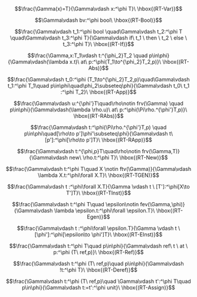 ## 

$$\frac{\Gamma(x)=T}{\Gamma\vdash x:^\phi T}\ \hbox{(RT-Var)}$$

$$\Gamma\vdash bv:^\phi bool\ \hbox{(RT-Bool)}$$

$$\frac{\Gamma\vdash t_1:^\phi bool \quad\Gamma\vdash t_2:^\phi T \quad\Gamma\vdash t_3:^\phi T}{\Gamma\vdash if\ t_1 \ then \ t_2 \ else \ t_3:^\phi T}\ \hbox{(RT-If)}$$

$$\frac{\Gamma,x:T_1\vdash t:^{\phi_2}T_2 \quad p\in\phi}{\Gamma\vdash(\lambda x.t)\ at\ p:^\phi(T_1\to^{\phi_2}T_2,p)}\ \hbox{(RT-Abs)}$$

$$\frac{\Gamma\vdash t_0:^\phi  (T_1\to^{\phi_2}T_2,p)\quad\Gamma\vdash t_1:^\phi T_1\quad p\in\phi\quad\phi_2\subseteq\phi}{\Gamma\vdash t_0\ t_1 :^\phi T_2}\ \hbox{(RT-App)}$$

$$\frac{\Gamma\vdash u:^{\phi'}T\quad\rho\notin frv(\Gamma) \quad p\in\phi}{\Gamma\vdash(\lambda \rho.u)\ at\ p:^\phi(\Pi\rho.^{\phi'}T,p)}\ \hbox{(RT-RAbs)}$$

$$\frac{\Gamma\vdash t:^\phi(\Pi\rho.^{\phi'}T,p) \quad p\in\phi\quad[\rho\to p']\phi'\subseteq\phi}{\Gamma\vdash t\ [p']:^\phi[\rho\to p']T}\ \hbox{(RT-RApp)}$$

$$\frac{\Gamma\vdash t:^{\phi,p}T\quad\rho\notin frv(\Gamma,T)}{\Gamma\vdash new\ \rho.t:^\phi T}\ \hbox{(RT-New)}$$

$$\frac{\Gamma\vdash t:^\phi T\quad X \notin ftv(\Gamma)}{\Gamma\vdash \lambda X.t:^\phi\forall X.T}\ \hbox{(RT-TGEN)}$$

$$\frac{\Gamma\vdash t :^\phi\forall X.T}{\Gamma \vdash t \ [T']:^\phi[X\to T']T}\ \hbox{(RT-TInst)}$$

$$\frac{\Gamma\vdash t:^\phi T\quad \epsilon\notin fev(\Gamma,\phi)}{\Gamma\vdash \lambda \epsilon.t:^\phi\forall \epsilon.T}\ \hbox{(RT-Egen)}$$

$$\frac{\Gamma\vdash t :^\phi\forall \epsilon.T}{\Gamma \vdash t \ [\phi']:^\phi[\epsilon\to \phi']T}\ \hbox{(RT-EInst)}$$

$$\frac{\Gamma\vdash t:^\phi T\quad p\in\phi}{\Gamma\vdash ref\ t \ at \ p:^\phi (T\ ref,p)}\ \hbox{(RT-Ref)}$$

$$\frac{\Gamma\vdash t:^\phi (T\ ref,p)\quad p\in\phi}{\Gamma\vdash !t:^\phi T}\ \hbox{(RT-Deref)}$$

$$\frac{\Gamma\vdash t:^\phi (T\ ref,p)\quad \Gamma\vdash t':^\phi T\quad p\in\phi}{\Gamma\vdash t:=t':^\phi unit}\ \hbox{(RT-Assign)}$$